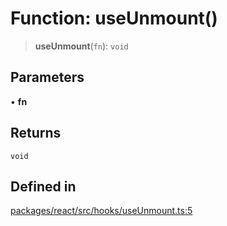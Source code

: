 # Function: useUnmount()

> **useUnmount**(`fn`): `void`

## Parameters

• **fn**

## Returns

`void`

## Defined in

[packages/react/src/hooks/useUnmount.ts:5](https://github.com/mbti-nf-team/frontend-libraries/blob/3916286534b50dbdcab9c2145adbaa464419b886/packages/react/src/hooks/useUnmount.ts#L5)
